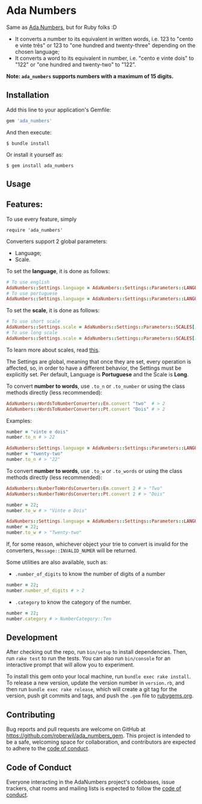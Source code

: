 # Ada Numbers

Same as [Ada.Numbers](https://github.com/roberwil/ada_numbers), but for Ruby folks :D

- It converts a number to its equivalent in written words, i.e. 123 to "cento e vinte três" or 123 to
  "one hundred and twenty-three" depending on the chosen language;
- It converts a word to its equivalent in number, i.e. "cento e vinte dois" to "122" or "one hundred and twenty-two"
  to "122".

**Note: `ada_numbers` supports numbers with a maximum of 15 digits.**


## Installation

Add this line to your application's Gemfile:

```ruby
gem 'ada_numbers'
```

And then execute:

    $ bundle install

Or install it yourself as:

    $ gem install ada_numbers

## Usage

## Features:


To use every feature, simply

	require 'ada_numbers'

Converters support 2 global parameters:

- Language;
- Scale.

To set the **language**, it is done as follows:

```ruby
# To use english
AdaNumbers::Settings.language = AdaNumbers::Settings::Parameters::LANGUAGES[:en]
# To use portuguese
AdaNumbers::Settings.language = AdaNumbers::Settings::Parameters::LANGUAGES[:pt]
```

To set the **scale**, it is done as follows:

```ruby
# To use short scale
AdaNumbers::Settings.scale = AdaNumbers::Settings::Parameters::SCALES[:short]
# To use long scale
AdaNumbers::Settings.scale = AdaNumbers::Settings::Parameters::SCALES[:long]
```

To learn more about scales, read [this](https://en.wikipedia.org/wiki/Long_and_short_scales).

The Settings are global, meaning that once they are set, every operation is affected, so, in order to
have a different behavior, the Settings must be explicitly set.
Per default, Language is **Portuguese** and the Scale is **Long**.

To convert **number to words**, use `.to_n` or `.to_number` or using the class methods directly (less recommended):

```ruby
AdaNumbers::WordsToNumberConverter::En.convert "two"  # > 2
AdaNumbers::WordsToNumberConverter::Pt.convert "Dois" # > 2
```

Examples:

```ruby
number = "vinte e dois"
number.to_n # > 22

AdaNumbers::Settings.language = AdaNumbers::Settings::Parameters::LANGUAGES[:en] # converters will now use english
number = "twenty-two"
number.to_n # > "22"
```

To convert **number to words**, use `.to_w` or `.to_words` or using the class methods directly (less recommended):

```ruby
AdaNumbers::NumberToWordsConverter::En.convert 2 # > "Two"
AdaNumbers::NumberToWordsConverter::Pt.convert 2 # > "Dois"
```

```ruby
number = 22;
number.to_w # > "Vinte e Dois"

AdaNumbers::Settings.language = AdaNumbers::Settings::Parameters::LANGUAGES[:en] # converters will now use english
number = 22;
number.to_w # > "Twenty-two"
```

If, for some reason, whichever object your trie to convert is invalid for the converters,
`Message::INVALID_NUMER` will be returned.

Some utilities are also available, such as:

- `.number_of_digits` to know the number of digits of a number

```ruby
number = 22;
number.number_of_digits # > 2
```

- `.category` to know the category of the number.

```ruby
number = 22;
number.category # > NumberCategory::Ten
```

## Development

After checking out the repo, run `bin/setup` to install dependencies. Then, run `rake test`
to run the tests. You can also run `bin/console` for an interactive prompt that will allow
you to experiment.

To install this gem onto your local machine, run `bundle exec rake install`. To release a
new version, update the version number in `version.rb`, and then run `bundle exec rake release`,
which will create a git tag for the version, push git commits and tags, and push the `.gem`
file to [rubygems.org](https://rubygems.org).

## Contributing

Bug reports and pull requests are welcome on GitHub at https://github.com/roberwil/ada_numbers_gem.
This project is intended to be a safe, welcoming space for collaboration, and contributors are
expected to adhere to the [code of conduct](https://github.com/roberwil/ada_numbers_gem/blob/main/CODE_OF_CONDUCT.md).


## Code of Conduct

Everyone interacting in the AdaNumbers project's codebases, issue trackers, chat rooms and
mailing lists is expected to follow the [code of conduct](https://github.com/roberwil/ada_numbers_gem/blob/main/CODE_OF_CONDUCT.md).
